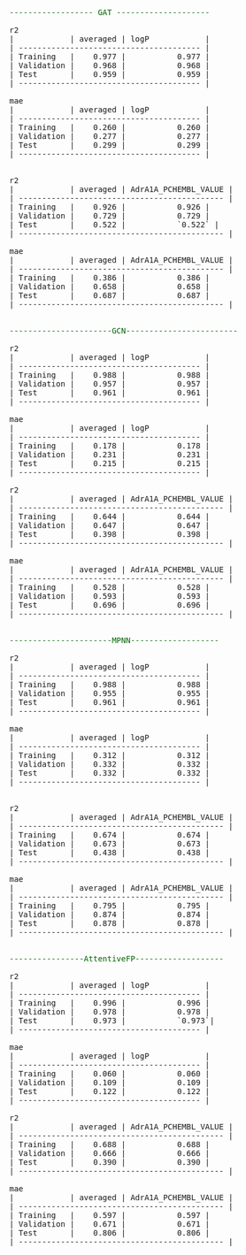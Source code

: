 <pre><span style="color:darkgreen">------------------ GAT --------------------</span>

r2
|            | averaged | logP            |
| --------------------------------------- |
| Training   |    0.977 |           0.977 |
| Validation |    0.968 |           0.968 |
| Test       |    0.959 |           0.959 |
| --------------------------------------- |

mae
|            | averaged | logP            |
| --------------------------------------- |
| Training   |    0.260 |           0.260 |
| Validation |    0.277 |           0.277 |
| Test       |    0.299 |           0.299 |
| --------------------------------------- |


r2
|            | averaged | AdrA1A_PCHEMBL_VALUE |
| -------------------------------------------- |
| Training   |    0.926 |           0.926 |
| Validation |    0.729 |           0.729 |
| Test       |    0.522 |           `0.522` |
| -------------------------------------------- |

mae
|            | averaged | AdrA1A_PCHEMBL_VALUE |
| -------------------------------------------- |
| Training   |    0.386 |           0.386 |
| Validation |    0.658 |           0.658 |
| Test       |    0.687 |           0.687 |
| -------------------------------------------- |


<span style="color:darkgreen">----------------------GCN------------------------</span>

r2
|            | averaged | logP            |
| --------------------------------------- |
| Training   |    0.988 |           0.988 |
| Validation |    0.957 |           0.957 |
| Test       |    0.961 |           0.961 |
| --------------------------------------- |

mae
|            | averaged | logP            |
| --------------------------------------- |
| Training   |    0.178 |           0.178 |
| Validation |    0.231 |           0.231 |
| Test       |    0.215 |           0.215 |
| --------------------------------------- |

r2
|            | averaged | AdrA1A_PCHEMBL_VALUE |
| -------------------------------------------- |
| Training   |    0.644 |           0.644 |
| Validation |    0.647 |           0.647 |
| Test       |    0.398 |           0.398 |
| -------------------------------------------- |

mae
|            | averaged | AdrA1A_PCHEMBL_VALUE |
| -------------------------------------------- |
| Training   |    0.528 |           0.528 |
| Validation |    0.593 |           0.593 |
| Test       |    0.696 |           0.696 |
| -------------------------------------------- |


<span style="color:darkgreen">----------------------MPNN-------------------</span>

r2
|            | averaged | logP            |
| --------------------------------------- |
| Training   |    0.988 |           0.988 |
| Validation |    0.955 |           0.955 |
| Test       |    0.961 |           0.961 |
| --------------------------------------- |

mae
|            | averaged | logP            |
| --------------------------------------- |
| Training   |    0.312 |           0.312 |
| Validation |    0.332 |           0.332 |
| Test       |    0.332 |           0.332 |
| --------------------------------------- |


r2
|            | averaged | AdrA1A_PCHEMBL_VALUE |
| -------------------------------------------- |
| Training   |    0.674 |           0.674 |
| Validation |    0.673 |           0.673 |
| Test       |    0.438 |           0.438 |
| -------------------------------------------- |

mae
|            | averaged | AdrA1A_PCHEMBL_VALUE |
| -------------------------------------------- |
| Training   |    0.795 |           0.795 |
| Validation |    0.874 |           0.874 |
| Test       |    0.878 |           0.878 |
| -------------------------------------------- |

<span style="color:darkgreen">
----------------AttentiveFP-------------------</span>

r2
|            | averaged | logP            |
| --------------------------------------- |
| Training   |    0.996 |           0.996 |
| Validation |    0.978 |           0.978 |
| Test       |    0.973 |           `0.973`|
| --------------------------------------- |

mae
|            | averaged | logP            |
| --------------------------------------- |
| Training   |    0.060 |           0.060 |
| Validation |    0.109 |           0.109 |
| Test       |    0.122 |           0.122 |
| --------------------------------------- |

r2
|            | averaged | AdrA1A_PCHEMBL_VALUE |
| -------------------------------------------- |
| Training   |    0.688 |           0.688 |
| Validation |    0.666 |           0.666 |
| Test       |    0.390 |           0.390 |
| -------------------------------------------- |

mae
|            | averaged | AdrA1A_PCHEMBL_VALUE |
| -------------------------------------------- |
| Training   |    0.597 |           0.597 |
| Validation |    0.671 |           0.671 |
| Test       |    0.806 |           0.806 |
| -------------------------------------------- |
</pre>